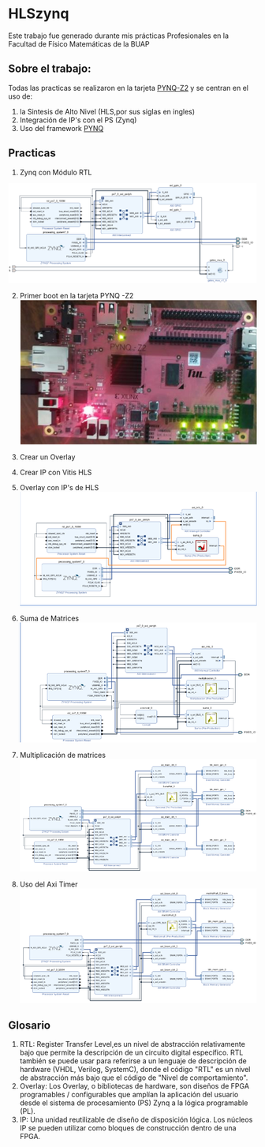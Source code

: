 # HLSzynq
Este trabajo fue generado durante mis prácticas Profesionales en la Facultad de Físico Matemáticas de la BUAP
## Sobre el trabajo:
Todas las practicas se realizaron en la tarjeta  [PYNQ-Z2](https://www.tul.com.tw/productspynq-z2.html) y se centran en el uso de:
1. la Sintesis de Alto Nivel (HLS,por sus siglas en ingles)
2. Integración de IP's con el PS (Zynq)
3. Uso del framework [PYNQ](http://www.pynq.io/home.html)

## Practicas 
1. Zynq con Módulo RTL

![practica1](/imagenes/practica1.png)

2.  Primer boot en la tarjeta PYNQ -Z2 
![practica2](/imagenes/practica2.png)
3.  Crear un Overlay

4.  Crear IP con Vitis HLS

5.  Overlay con IP's de HLS
![practica5](/imagenes/practica5.png)
6.  Suma de Matrices
![practica6](/imagenes/practica6.png)
7.  Multiplicación de matrices
![practica7](/imagenes/practica7.png)
8.  Uso del Axi Timer
![practica8](/imagenes/practica8.png)


## Glosario
1. RTL: Register Transfer Level,es un nivel de abstracción relativamente bajo que permite la descripción de un circuito digital específico. RTL también se puede usar para referirse a un lenguaje de descripción de hardware (VHDL, Verilog, SystemC), donde el código "RTL" es un nivel de abstracción más bajo que el código de "Nivel de comportamiento".
2. Overlay: Los Overlay, o bibliotecas de hardware, son diseños de FPGA programables / configurables que amplían la aplicación del usuario desde el sistema de procesamiento (PS) Zynq a la lógica programable (PL).
3.  IP: Una unidad reutilizable de diseño de disposición lógica. Los núcleos IP se pueden utilizar como bloques de construcción dentro de una FPGA.
